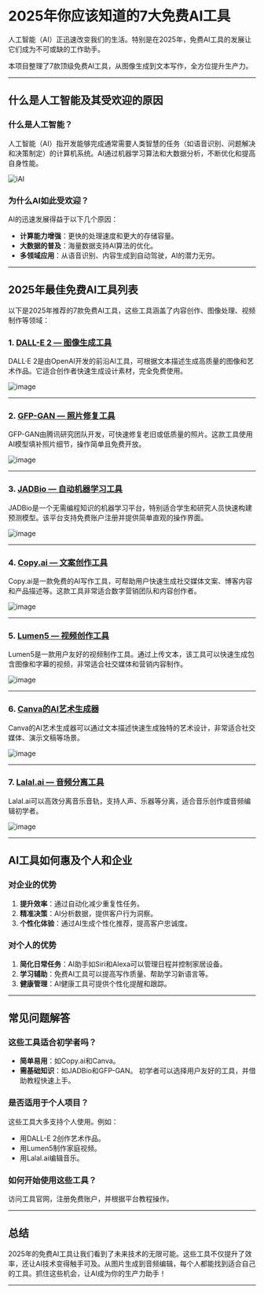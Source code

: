 # 2025年你应该知道的7大免费AI工具

人工智能（AI）正迅速改变我们的生活。特别是在2025年，免费AI工具的发展让它们成为不可或缺的工作助手。

本项目整理了7款顶级免费AI工具，从图像生成到文本写作，全方位提升生产力。

---

## 什么是人工智能及其受欢迎的原因

### 什么是人工智能？
人工智能（AI）指开发能够完成通常需要人类智慧的任务（如语音识别、问题解决和决策制定）的计算机系统。AI通过机器学习算法和大数据分析，不断优化和提高自身性能。

![iAI](https://github.com/user-attachments/assets/9fec0b89-ee79-486f-ac1f-5eace7512184)

### 为什么AI如此受欢迎？
AI的迅速发展得益于以下几个原因：
- **计算能力增强**：更快的处理速度和更大的存储容量。
- **大数据的普及**：海量数据支持AI算法的优化。
- **多领域应用**：从语音识别、内容生成到自动驾驶，AI的潜力无穷。

---

## 2025年最佳免费AI工具列表

以下是2025年推荐的7款免费AI工具，这些工具涵盖了内容创作、图像处理、视频制作等领域：


### 1. [DALL-E 2 — 图像生成工具](https://openai.com/dall-e-2)

DALL·E 2是由OpenAI开发的前沿AI工具，可根据文本描述生成高质量的图像和艺术作品。它适合创作者快速生成设计素材，完全免费使用。

![image](https://github.com/user-attachments/assets/4d4e9dac-fb98-4b7e-b3df-2f345a2127aa)

---

### 2. [GFP-GAN — 照片修复工具](https://xinntao.github.io/projects/gfpgan)

GFP-GAN由腾讯研究团队开发，可快速修复老旧或低质量的照片。这款工具使用AI模型填补照片细节，操作简单且免费开放。

![image](https://github.com/user-attachments/assets/7f9408a4-6d22-4376-9046-b8bf5e6c0c2b)

---

### 3. [JADBio — 自动机器学习工具](https://jadbio.com)

JADBio是一个无需编程知识的机器学习平台，特别适合学生和研究人员快速构建预测模型。该平台支持免费账户注册并提供简单直观的操作界面。

![image](https://github.com/user-attachments/assets/e94d6095-b5c8-4804-aecd-84d9ea0a8d4d)

---

### 4. [Copy.ai — 文案创作工具](https://www.copy.ai)

Copy.ai是一款免费的AI写作工具，可帮助用户快速生成社交媒体文案、博客内容和产品描述等。这款工具非常适合数字营销团队和内容创作者。

![image](https://github.com/user-attachments/assets/5ed050e5-5ef7-42aa-abbb-2e19537f9586)

---

### 5. [Lumen5 — 视频创作工具](https://lumen5.com)

Lumen5是一款用户友好的视频制作工具。通过上传文本，该工具可以快速生成包含图像和字幕的视频，非常适合社交媒体和营销内容制作。

![image](https://github.com/user-attachments/assets/1ddee4df-fdd5-4f9f-bda6-cdebb0476cea)

---

### 6. [Canva的AI艺术生成器](https://www.canva.com)

Canva的AI艺术生成器可以通过文本描述快速生成独特的艺术设计，非常适合社交媒体、演示文稿等场景。

![image](https://github.com/user-attachments/assets/668647f6-8cb5-4ed1-83fb-ebfee677074e)

---

### 7. [Lalal.ai — 音频分离工具](https://www.lalal.ai)

Lalal.ai可以高效分离音乐音轨，支持人声、乐器等分离，适合音乐创作或音频编辑初学者。

![image](https://github.com/user-attachments/assets/e30f3efd-e86b-47f4-ada8-1819c6394af7)

---

## AI工具如何惠及个人和企业

### 对企业的优势
1. **提升效率**：通过自动化减少重复性任务。
2. **精准决策**：AI分析数据，提供客户行为洞察。
3. **个性化体验**：通过AI生成个性化推荐，提高客户忠诚度。

### 对个人的优势
1. **简化日常任务**：AI助手如Siri和Alexa可以管理日程并控制家居设备。
2. **学习辅助**：免费AI工具可以提高写作质量、帮助学习新语言等。
3. **健康管理**：AI健康工具可提供个性化提醒和跟踪。

---

## 常见问题解答

### 这些工具适合初学者吗？
- **简单易用**：如Copy.ai和Canva。
- **需基础知识**：如JADBio和GFP-GAN。
初学者可以选择用户友好的工具，并借助教程快速上手。

### 是否适用于个人项目？
这些工具大多支持个人使用。例如：
- 用DALL-E 2创作艺术作品。
- 用Lumen5制作家庭视频。
- 用Lalal.ai编辑音乐。

### 如何开始使用这些工具？
访问工具官网，注册免费账户，并根据平台教程操作。

---

## 总结

2025年的免费AI工具让我们看到了未来技术的无限可能。这些工具不仅提升了效率，还让AI技术变得触手可及。从图片生成到音频编辑，每个人都能找到适合自己的工具。抓住这些机会，让AI成为你的生产力助手！

---


